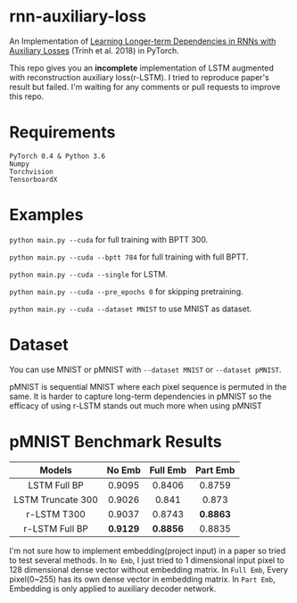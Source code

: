 # rnn-auxiliary-loss

An Implementation of [Learning Longer-term Dependencies in RNNs with Auxiliary Losses](https://arxiv.org/abs/1803.00144) (Trinh et al. 2018) in PyTorch.

This repo gives you an **incomplete** implementation of LSTM augmented with reconstruction auxiliary loss(r-LSTM). I tried to reproduce paper's result but failed. I'm waiting for any comments or pull requests to improve this repo.

# Requirements

```
PyTorch 0.4 & Python 3.6
Numpy
Torchvision
TensorboardX
```

# Examples

`python main.py --cuda` for full training with BPTT 300.

`python main.py --cuda --bptt 784` for full training with full BPTT.

`python main.py --cuda --single` for LSTM.

`python main.py --cuda --pre_epochs 0` for skipping pretraining.

`python main.py --cuda --dataset MNIST` to use MNIST as dataset.

# Dataset

You can use MNIST or pMNIST with `--dataset MNIST` or `--dataset pMNIST`.

pMNIST is sequential MNIST where each pixel sequence is permuted in the same. It is harder to capture long-term dependencies in pMNIST so the efficacy of using r-LSTM stands out much more when using pMNIST

# pMNIST Benchmark Results

| Models            | No Emb | Full Emb | Part Emb |
|:-----------------:|:----------:|:----------:|:----------:|
| LSTM Full BP  |0.9095 | 0.8406 | 0.8759 |
| LSTM Truncate 300 |0.9026 | 0.841 | 0.873 |
| r-LSTM T300   |0.9037 | 0.8743 | **0.8863** |
| r-LSTM Full BP    |**0.9129** | **0.8856** | 0.8835 |

I'm not sure how to implement embedding(project input) in a paper so tried to test several methods. In `No Emb`, I just tried to 1 dimensional input pixel to 128 dimensional dense vector without embedding matrix. In `Full Emb`, Every pixel(0~255) has its own dense vector in embedding matrix. In `Part Emb`, Embedding is only applied to auxiliary decoder network.

